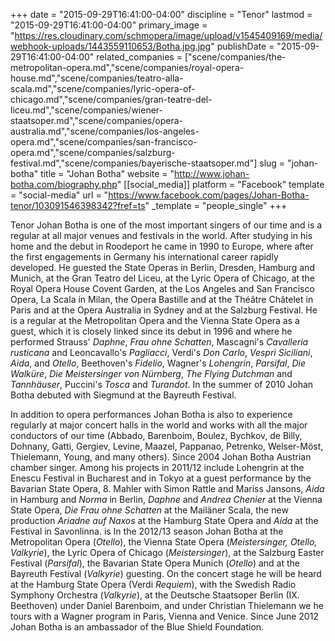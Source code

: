 +++
date = "2015-09-29T16:41:00-04:00"
discipline = "Tenor"
lastmod = "2015-09-29T16:41:00-04:00"
primary_image = "https://res.cloudinary.com/schmopera/image/upload/v1545409169/media/webhook-uploads/1443559110653/Botha.jpg.jpg"
publishDate = "2015-09-29T16:41:00-04:00"
related_companies = ["scene/companies/the-metropolitan-opera.md","scene/companies/royal-opera-house.md","scene/companies/teatro-alla-scala.md","scene/companies/lyric-opera-of-chicago.md","scene/companies/gran-teatre-del-liceu.md","scene/companies/wiener-staatsoper.md","scene/companies/opera-australia.md","scene/companies/los-angeles-opera.md","scene/companies/san-francisco-opera.md","scene/companies/salzburg-festival.md","scene/companies/bayerische-staatsoper.md"]
slug = "johan-botha"
title = "Johan Botha"
website = "http://www.johan-botha.com/biography.php"
[[social_media]]
platform = "Facebook"
template = "social-media"
url = "https://www.facebook.com/pages/Johan-Botha-tenor/103091546398342?fref=ts"
_template = "people_single"
+++

Tenor Johan Botha is one of the most important singers of our time and is a regular at all major venues and festivals in the world. After studying in his home and the debut in Roodeport he came in 1990 to Europe, where after the first engagements in Germany his international career rapidly developed. He guested the State Operas in Berlin, Dresden, Hamburg and Munich, at the Gran Teatro del Liceu, at the Lyric Opera of Chicago, at the Royal Opera House Covent Garden, at the Los Angeles and San Francisco Opera, La Scala in Milan, the Opera Bastille and at the Théâtre Châtelet in Paris and at the Opera Australia in Sydney and at the Salzburg Festival. He is a regular at the Metropolitan Opera and the Vienna State Opera as a guest, which it is closely linked since its debut in 1996 and where he performed Strauss' *Daphne*, *Frau ohne Schatten*, Mascagni's *Cavalleria rusticana* and Leoncavallo's *Pagliacci*, Verdi's *Don Carlo*, *Vespri Siciliani*, *Aida*, and *Otello*, Beethoven's *Fidelio*, Wagner's *Lohengrin*, *Parsifal*, *Die Walküre*, *Die Meistersinger von Nürnberg*, *The Flying Dutchman* and *Tannhäuser*, Puccini's *Tosca* and *Turandot*. In the summer of 2010 Johan Botha debuted with Siegmund at the Bayreuth Festival. 

In addition to opera performances Johan Botha is also to experience regularly at major concert halls in the world and works with all the major conductors of our time (Abbado, Barenboim, Boulez, Bychkov, de Billy, Dohnany, Gatti, Gergiev, Levine, Maazel, Pappanao, Petrenko, Welser-Möst, Thielemann, Young, and many others). Since 2004 Johan Botha Austrian chamber singer. Among his projects in 2011/12 include Lohengrin at the Enescu Festival in Bucharest and in Tokyo at a guest performance by the Bavarian State Opera, 8. Mahler with Simon Rattle and Mariss Jansons, *Aida* in Hamburg and *Norma* in Berlin, *Daphne* and *Andrea Chenier* at the Vienna State Opera, *Die Frau ohne Schatten* at the Mailäner Scala, the new production *Ariadne auf Naxos* at the Hamburg State Opera and *Aida* at the Festival in Savonlinna. is In the 2012/13 season Johan Botha at the Metropolitan Opera (*Otello*), the Vienna State Opera (*Meistersinger, Otello, Valkyrie*), the Lyric Opera of Chicago (*Meistersinger*), at the Salzburg Easter Festival (*Parsifal*), the Bavarian State Opera Munich (*Otello*) and at the Bayreuth Festival (*Valkyrie*) guesting. On the concert stage he will be heard at the Hamburg State Opera (Verdi *Requiem*), with the Swedish Radio Symphony Orchestra (*Valkyrie*), at the Deutsche Staatsoper Berlin (IX. Beethoven) under Daniel Barenboim, and under Christian Thielemann we he tours with a Wagner program in Paris, Vienna and Venice. Since June 2012 Johan Botha is an ambassador of the Blue Shield Foundation. 

